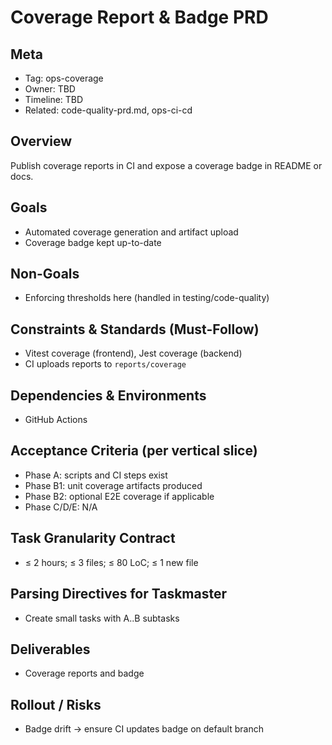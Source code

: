 # Coverage Report & Badge PRD

## Meta
- Tag: ops-coverage
- Owner: TBD
- Timeline: TBD
- Related: code-quality-prd.md, ops-ci-cd

## Overview
Publish coverage reports in CI and expose a coverage badge in README or docs.

## Goals
- Automated coverage generation and artifact upload
- Coverage badge kept up-to-date

## Non-Goals
- Enforcing thresholds here (handled in testing/code-quality)

## Constraints & Standards (Must-Follow)
- Vitest coverage (frontend), Jest coverage (backend)
- CI uploads reports to `reports/coverage`

## Dependencies & Environments
- GitHub Actions

## Acceptance Criteria (per vertical slice)
- Phase A: scripts and CI steps exist
- Phase B1: unit coverage artifacts produced
- Phase B2: optional E2E coverage if applicable
- Phase C/D/E: N/A

## Task Granularity Contract
- ≤ 2 hours; ≤ 3 files; ≤ 80 LoC; ≤ 1 new file

## Parsing Directives for Taskmaster
- Create small tasks with A..B subtasks

## Deliverables
- Coverage reports and badge

## Rollout / Risks
- Badge drift → ensure CI updates badge on default branch
